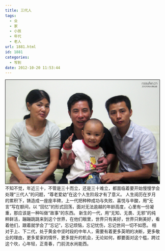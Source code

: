 ```yaml
---
title: 三代人
tags:
  - 业
  - 家
  - 小孩
  - 年代
  - 老人
url: 1881.html
id: 1881
categories:
  - 写到
date: 2012-10-20 11:53:44
---
```


[![](/images/uploads/2012/10/三代人.jpg "三代人")](/images/uploads/2012/10/三代人.jpg) 不知不觉，年近三十，不管是三十而立，还是三十难立，都面临着要开始慢慢学会处理“三代人”的问题，“尊老爱幼”在这个人生阶段才有了意义。 人生阅历在岁月的累积下，铸造成一座座丰碑，上一代把种种成功与失败、喜悦与辛酸，用“无言”写在额间，以 “回忆”的形式回荡，面对无法逾越的年龄高度，心里有一份凝重，那应该是一种叫做“故事”的东西。 新生的一代，用“无知、无畏、无邪”的纯粹鲜活，蹦蹦跳跳来到这个世界，在他们眼里，世界只有美好，世界只剩美好，看着他们，跟着就学会了“忘记”，忘记烦恼，忘记忧伤，忘记世间一切不如愿。 相对于上、下二代，处于黄金中坚时段的中年人，需要有着更多英明的决断，更多敬业的理由，更多爱家的情怀，更多提升的机会，无论如何，都要面对这个槛，跨过这个坎，心年轻，正青春，门前流水尚能西。